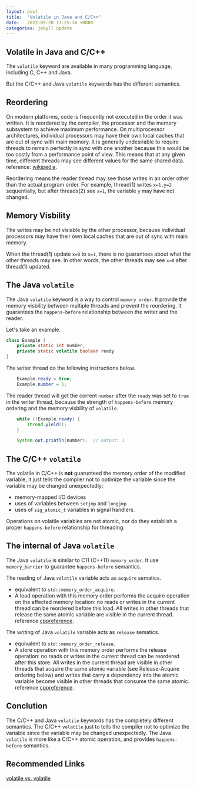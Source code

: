 ```yaml
---
layout: post
title:  "Volatile in Java and C/C++"
date:   2022-09-28 17:25:36 +0800
categories: jekyll update
---
```

## Volatile in Java and C/C++

The `volatile` keyword are available in many programming language, including C, C++ and Java.

But the C/C++ and Java `volatile` keywords has the different semantics.

## Reordering

On modern platforms, code is frequently not executed in the order it was written. It is reordered by the compiler, the processor and the memory subsystem to achieve maximum performance. On multiprocessor architectures, individual processors may have their own local caches that are out of sync with main memory. It is generally undesirable to require threads to remain perfectly in sync with one another because this would be too costly from a performance point of view. This means that at any given time, different threads may see different values for the same shared data. reference: [wikipedia](https://en.wikipedia.org/wiki/Java_memory_model).

Reordering means the reader thread may see those writes in an order other than the actual program order. For example, thread(1) writes `x=1,y=2` sequentially, but after threads(2) see `x=1`, the variable `y` may have not changed.

## Memory Visbility

The writes may be not visiable by the other processor, because individual processors may have their own local caches that are out of sync with main memory.

When the thread(1) update `x=0` to `x=1`, there is no guarantees about what the other threads may see. In other words, the other threads may see `x=0` after thread(1) updated.

## The Java `volatile`

The Java `volatile` keyword is a way to control `memory order`. It provide the memory visbility between multiple threads and prevent the reordering. It guarantees the `happens-before` relationship between the writer and the reader.

Let's take an example.

```Java
class Example {
    private static int number;
    private static volatile boolean ready
}
```

The writer thread do the following instructions below.

```Java
    Example.ready = true;
    Example.number = 1;
```

The reader thread will get the corrent `number` after the `ready` was set to `true` in the writer thread, because the strength of `happens-before` memory ordering and the memory visbility of `volatile`.

```Java
    while (!Example.ready) {
        Thread.yield();
    }

    System.out.println(number);  // output: 1
```

## The C/C++ `volatile`

The volatile in C/C++ is **not** guarunteed the memory order of the modified variable, it just tells the compiler not to optimize the variable since the variable may be changed unexpectedly:

- memory-mapped I/O devices
- uses of variables between `setjmp` and `longjmp`
- uses of `sig_atomic_t` variables in signal handlers.

Operations on volatile variables are not atomic, nor do they establish a proper `happens-before` relationship for threading.

## The internal of Java `volatile`

The Java `volatile` is similar to C11 (C++11) `memory_order`. It use `memory_barrier` to guarantee `happens-before` semantics.

The reading of Java `volatile` variable acts as `acquire` sematics.

- equivalent to `std::memory_order_acquire`.
- A load operation with this memory order performs the acquire operation on the affected memory location: no reads or writes in the current thread can be reordered before this load. All writes in other threads that release the same atomic variable are visible in the current thread. reference [cppreference](https://en.cppreference.com/w/cpp/atomic/memory_order).

The writing of Java `volatile` variable acts as
`release` sematics.

- equivalent to `std::memory_order_release`.
- A store operation with this memory order performs the release operation: no reads or writes in the current thread can be reordered after this store. All writes in the current thread are visible in other threads that acquire the same atomic variable (see Release-Acquire ordering below) and writes that carry a dependency into the atomic variable become visible in other threads that consume the same atomic. reference [cppreference](https://en.cppreference.com/w/cpp/atomic/memory_order).

## Conclution

The C/C++ and Java `volatile` keywords has the completely different semantics. The C/C++ `volatile` just to tells the compiler not to optimize the variable since the variable may be changed unexpectedly. The Java `volatile` is more like a C/C++ atomic operation, and provides `happens-before` semantics.

## Recommended Links

[volatile vs. volatile](https://www.drdobbs.com/parallel/volatile-vs-volatile/212701484)

